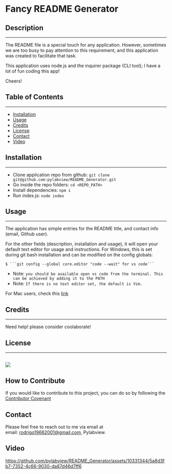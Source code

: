 
# Fancy README Generator

## Description
_______________________________________
The README file is a special touch for any application. However, sometimes we are too busy to pay attention to this requirement, and this application was created to facilitate that task. 

This application uses node.js and the inquirer package (CLI tool); I have a lot of fun coding this app!

Cheers!


## Table of Contents
_______________________________________

- [Installation](#installation)
- [Usage](#usage)
- [Credits](#credits)
- [License](#license)
- [Contact](#contact)
- [Video](#video)

## Installation
_______________________________________

- Clone application repo from github:
```git clone git@github.com:pylabview/README_Generator.git```
- Go inside the repo folders:
```cd <REPO_PATH>```
- Install dependencies:
```npm i```
- Run index.js:
```node index```


## Usage
_______________________________________

The application has simple entries for the README title,  and contact info (email, Github user). 

For the other fields (description, installation and usage), it will open your default text editor for
usage and instructions. For Windows, this is set during git bash installation and can be modified on the config globals:

	$ ```git config --global core.editor "code --wait" for vs code```

- Note: ```you should be available open vs code from the terminal. This can be achieved by adding it to the PATH```
- Note: ```If there is no text editor set, the default is Vim.```

For Mac users, check this [link](https://www.macinstruct.com/tutorials/how-to-set-nano-as-the-default-editor-for-git-on-your-mac/)




## Credits
_______________________________________

Need help! please consider coolaborate!


## License
_______________________________________

![](https://img.shields.io/badge/license-ISC-green)
---


## How to Contribute

If you would like to contribute to this project, you can do so by following the [Contributor Covenant](https://www.contributor-covenant.org/)

## Contact

Please feel free to reach out to me via email at <br>
email: rodrigo19662001@gmail.com, Pylabview.

## Video

https://github.com/pylabview/README_Generator/assets/10331344/5a8d3fb7-7352-4c66-9030-da87d46d7ff6


